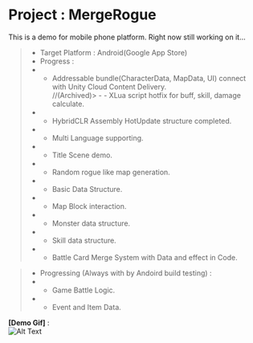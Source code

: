 # Project : MergeRogue
This is a demo for mobile phone platform.
Right now still working on it...

> - Target Platform : Android(Google App Store)
> - Progress : 
> - - Addressable bundle(CharacterData, MapData, UI) connect with Unity Cloud Content Delivery.  
//(Archived)> - - XLua script hotfix for buff, skill, damage calculate.
> - - HybridCLR Assembly HotUpdate structure completed.
> - - Multi Language supporting. 
> - - Title Scene demo.
> - - Random rogue like map generation.
> - - Basic Data Structure.
> - - Map Block interaction.  
> - - Monster data structure.  
> - - Skill data structure.
> - - Battle Card Merge System with Data and effect in Code.

> - Progressing (Always with by Andoird build testing) :
> - - Game Battle Logic.
> - - Event and Item Data.

<b>[Demo Gif]</b> :  
![Alt Text](https://github.com/ZenDeiAn/WithBag/blob/main/Cover.gif)
